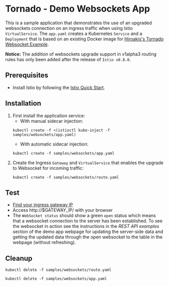 # Tornado - Demo Websockets App

This is a sample application that demonstrates the use of an upgraded websockets connection on an ingress traffic when using Istio `VirtualService`.
The `app.yaml` creates a Kubernetes `Service` and a `Deployment` that is based on an existing Docker image for [Hiroakis's Tornado Websocket Example](https://github.com/hiroakis/tornado-websocket-example).

__Notice:__ The addition of websockets upgrade support in v1alpha3 routing rules has only been added after the release of `Istio v0.8.0`.

## Prerequisites
- Install Istio by following the [Istio Quick Start](https://istio.io/docs/setup/kubernetes/quick-start.html).

## Installation
1. First install the application service:
   - With manual sidecar injection:
   ```command
   kubectl create -f <(istioctl kube-inject -f samples/websockets/app.yaml)
   ```
   - With automatic sidecar injection:
   ```command
   kubectl create -f samples/websockets/app.yaml
   ```
2. Create the Ingress `Gateway` and `VirtualService` that enables the upgrade to Websocket for incoming traffic:
   ```command
   kubectl create -f samples/websockets/route.yaml
   ```

## Test
- [Find your ingress gateway IP](https://istio.io/docs/tasks/traffic-management/ingress/#determining-the-ingress-ip-and-ports)
- Access http://$GATEWAY_IP/ with your browser
- The `WebSocket status` should show a green `open` status which means  that a websocket connection to the server has been established.
To see the websocket in action see the instructions in the _REST API examples_ section of the demo app webpage for updating the server-side data and getting the updated data through the open websocket to the table in the webpage (without refreshing).

## Cleanup
```command
kubectl delete -f samples/websockets/route.yaml
```
```command
kubectl delete -f samples/websockets/app.yaml
```
